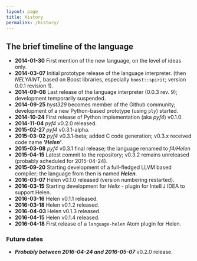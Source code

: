 ```yaml
---
layout: page
title: History
permalink: /history/
---
```


## The brief timeline of the language
- **2014-01-30** First mention of the new language, on the level of ideas only.
- **2014-03-07** Initial prototype release of the language interpreter.
(then *NELYAINT*, based on Boost libraries, especially `boost::spirit`;
  version 0.0.1 revision 1).
- **2014-09-08** Last release of the language interpreter (0.0.3 rev. 9);
development temporarily suspended.
- **2014-09-25** *hyst329* becomes member of the Github community;
development of a new Python-based prototype (using `ply`) started.
- **2014-10-24** First release of Python implementation (aka *pyf4*) v0.1.0.
- **2014-11-04** *pyf4* v0.2.0 released.
- **2015-02-27** *pyf4* v0.3.1-alpha.
- **2015-03-02** *pyf4* v0.3.1-beta; added C code generation; v0.3.x received
code name ***'Helen'***.
- **2015-03-08** *pyf4* v0.3.1 final release; the language renamed to *f4/Helen*
- **2015-04-15** Latest commit to the repository; v0.3.2 remains unreleased
(probably scheduled for 2015-04-24).
- **2015-09-20** Starting development of a full-fledged LLVM based compiler;
the language from then is named ***Helen***.
- **2016-03-07** Helen v0.1.0 released (version numbering restarted).
- **2016-03-15** Starting development for *Helix* - plugin for IntelliJ IDEA
to support Helen.
- **2016-03-16** Helen v0.1.1 released.
- **2016-03-18** Helen v0.1.2 released.
- **2016-04-03** Helen v0.1.3 released.
- **2016-04-15** Helen v0.1.4 released.
- **2016-04-18** First release of a `language-helen` Atom plugin for Helen.

### Future dates

- ***Probably between 2016-04-24 and 2016-05-07*** v0.2.0 release.
